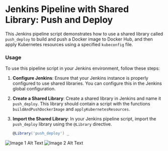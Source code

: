 # Jenkins Pipeline with Shared Library: Push and Deploy


This Jenkins pipeline script demonstrates how to use a shared library called `push_deploy` to build and push a Docker image to Docker Hub, and then apply Kubernetes resources using a specified `kubeconfig` file.

### Usage

To use this pipeline script in your Jenkins environment, follow these steps:

1. **Configure Jenkins**: Ensure that your Jenkins instance is properly configured to use shared libraries. You can configure this in the Jenkins global configuration.

2. **Create a Shared Library**: Create a shared library in Jenkins and name it `push_deploy`. This library should contain a script with the functions `buildAndPushDockerImage` and `applyKubernetesResources`.

3. **Import the Shared Library**: In your Jenkins pipeline script, import the `push_deploy` library using the `@Library` directive.

   ```groovy
   @Library('push_deploy') _


![Image 1 Alt Text](img/pipline.png)
![Image 2 Alt Text](img/runing_pod.png)

